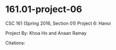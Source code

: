 # 161.01-project-06
CSC 161 (Spring 2016, Section 01) Project 6: Hanoi

Project By:
Khoa Ho and Anaan Ramay

Citations:
